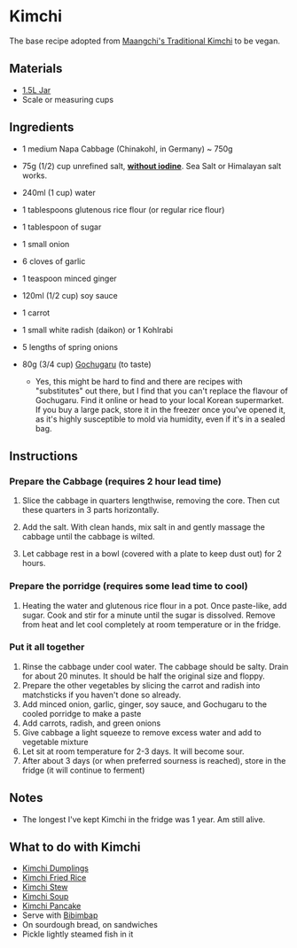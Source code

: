 # Kimchi

The base recipe adopted from [Maangchi's Traditional Kimchi](https://www.maangchi.com/recipe/tongbaechu-kimchi) to be vegan.



## Materials

* [1.5L Jar](../README.md#jars)
* Scale or measuring cups

## Ingredients

* 1 medium Napa Cabbage (Chinakohl, in Germany) ~ 750g

* 75g (1/2) cup unrefined salt, <u>**without iodine**</u>. Sea Salt or Himalayan salt works.

* 240ml (1 cup) water

* 1 tablespoons glutenous rice flour (or regular rice flour)

* 1 tablespoon of sugar

* 1 small onion

* 6 cloves of garlic

* 1 teaspoon minced ginger

* 120ml (1/2 cup) soy sauce

* 1 carrot

* 1 small white radish (daikon) or 1 Kohlrabi 

* 5 lengths of spring onions

* 80g (3/4 cup) [Gochugaru](https://www.amazon.de/-/en/9144/dp/B017GFSFEY/ref=sr_1_5?crid=3MK97QTU8V407&dchild=1&keywords=gochugaru&qid=1615132346&sprefix=gochugaru%2Caps%2C219&sr=8-5) (to taste)

  * Yes, this might be hard to find and there are recipes with "substitutes" out there, but I find that you can't replace the flavour of Gochugaru. Find it online or head to your local Korean supermarket. If you buy a large pack, store it in the freezer once you've opened it, as it's highly susceptible to mold via humidity, even if it's in a sealed bag.

  

## Instructions

### Prepare the Cabbage (requires 2 hour lead time)

1. Slice the cabbage in quarters lengthwise, removing the core. Then cut these quarters in 3 parts horizontally.

2. Add the salt. With clean hands, mix salt in and gently massage the cabbage until the cabbage is wilted.

3. Let cabbage rest in a bowl (covered with a plate to keep dust out) for 2 hours.

   

### Prepare the porridge (requires some lead time to cool)

1. Heating the water and glutenous rice flour in a pot. Once paste-like, add sugar. Cook and stir for a minute until the sugar is dissolved. Remove from heat and let cool completely at room temperature or in the fridge.

   

### Put it all together

1. Rinse the cabbage under cool water. The cabbage should be  salty. Drain for about 20 minutes. It should be half the original size and floppy.
2. Prepare the other vegetables by slicing the carrot and radish into matchsticks if you haven't done so already.
3. Add minced onion, garlic, ginger, soy sauce, and Gochugaru to the cooled porridge to make a paste
4. Add carrots, radish, and green onions
5. Give cabbage a light squeeze to remove excess water and add to vegetable mixture
6. Let sit at room temperature for 2-3 days. It will become sour.
7. After about 3 days (or when preferred sourness is reached), store in the fridge (it will continue to ferment)



## Notes

* The longest I've kept Kimchi in the fridge was 1 year. Am still alive.



## What to do with Kimchi

* [Kimchi Dumplings](https://www.youtube.com/watch?v=fpyEDjmTeGo&t=771s)
* [Kimchi Fried Rice](https://www.maangchi.com/recipe/kimchi-bokkeumbap)
* [Kimchi Stew](https://www.maangchi.com/recipe/kimchi-jjigae)
* [Kimchi Soup](https://www.maangchi.com/recipe/kimchi-guk)
* [Kimchi Pancake](https://www.maangchi.com/recipe/kimchijeon)
* Serve with [Bibimbap](https://www.maangchi.com/recipe/bibimbap)
* On sourdough bread, on sandwiches
* Pickle lightly steamed fish in it

